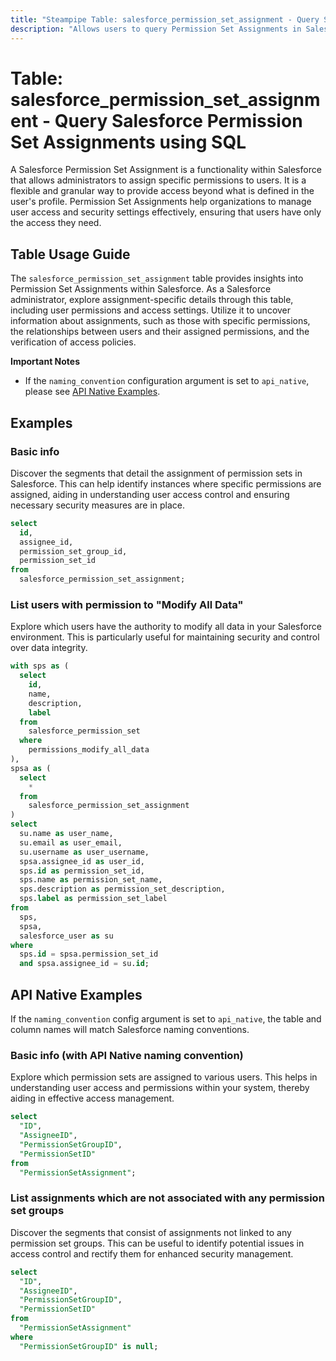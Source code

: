 ```yaml
---
title: "Steampipe Table: salesforce_permission_set_assignment - Query Salesforce Permission Set Assignments using SQL"
description: "Allows users to query Permission Set Assignments in Salesforce, particularly user permissions and access settings, providing insights into user access and security configurations."
---
```


# Table: salesforce_permission_set_assignment - Query Salesforce Permission Set Assignments using SQL

A Salesforce Permission Set Assignment is a functionality within Salesforce that allows administrators to assign specific permissions to users. It is a flexible and granular way to provide access beyond what is defined in the user's profile. Permission Set Assignments help organizations to manage user access and security settings effectively, ensuring that users have only the access they need.

## Table Usage Guide

The `salesforce_permission_set_assignment` table provides insights into Permission Set Assignments within Salesforce. As a Salesforce administrator, explore assignment-specific details through this table, including user permissions and access settings. Utilize it to uncover information about assignments, such as those with specific permissions, the relationships between users and their assigned permissions, and the verification of access policies.

**Important Notes**
- If the `naming_convention` configuration argument is set to `api_native`, please see [API Native Examples](https://hub.steampipe.io/plugins/turbot/salesforce/tables/salesforce_account#api_native_examples).

## Examples

### Basic info
Discover the segments that detail the assignment of permission sets in Salesforce. This can help identify instances where specific permissions are assigned, aiding in understanding user access control and ensuring necessary security measures are in place.

```sql
select
  id,
  assignee_id,
  permission_set_group_id,
  permission_set_id
from
  salesforce_permission_set_assignment;
```

### List users with permission to "Modify All Data"
Explore which users have the authority to modify all data in your Salesforce environment. This is particularly useful for maintaining security and control over data integrity.

```sql
with sps as (
  select
    id,
    name,
    description,
    label
  from
    salesforce_permission_set
  where
    permissions_modify_all_data
),
spsa as (
  select
    *
  from
    salesforce_permission_set_assignment
)
select
  su.name as user_name,
  su.email as user_email,
  su.username as user_username,
  spsa.assignee_id as user_id,
  sps.id as permission_set_id,
  sps.name as permission_set_name,
  sps.description as permission_set_description,
  sps.label as permission_set_label
from
  sps,
  spsa,
  salesforce_user as su
where
  sps.id = spsa.permission_set_id
  and spsa.assignee_id = su.id;
```

## API Native Examples

If the `naming_convention` config argument is set to `api_native`, the table and column names will match Salesforce naming conventions.

### Basic info (with API Native naming convention)
Explore which permission sets are assigned to various users. This helps in understanding user access and permissions within your system, thereby aiding in effective access management.

```sql
select
  "ID",
  "AssigneeID",
  "PermissionSetGroupID",
  "PermissionSetID"
from
  "PermissionSetAssignment";
```

### List assignments which are not associated with any permission set groups
Discover the segments that consist of assignments not linked to any permission set groups. This can be useful to identify potential issues in access control and rectify them for enhanced security management.

```sql
select
  "ID",
  "AssigneeID",
  "PermissionSetGroupID",
  "PermissionSetID"
from
  "PermissionSetAssignment"
where
  "PermissionSetGroupID" is null;
```